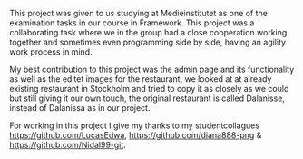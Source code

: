 This project was given to us studying at Medieinstitutet as one of the examination tasks in our course in Framework.
This project was a collaborating task where we in the group had a close cooperation working together and sometimes even programming side by side, having an agility work process in mind.

My best contribution to this project was the admin page and its functionality as well as the editet images for the restaurant, we looked at at already existing restaurant in Stockholm and tried to copy it as closely as we could but still giving it our own touch, the original restaurant is called Dalanisse, instead of Dalanissa as in our project.

For working in this project I give my thanks to my studentcollagues https://github.com/LucasEdwa, https://github.com/diana888-png & https://github.com/Nidal99-git.
